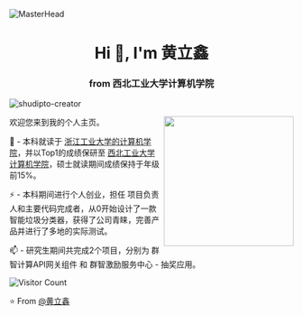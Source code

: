 

<!--
**JoelEmbiiddddd/JoelEmbiiddddd** is a ✨ _special_ ✨ repository because its `README.md` (this file) appears on your GitHub profile.

Here are some ideas to get you started:

## Hi there 👋

- 🔭 I’m currently working on ...
- 🌱 I’m currently learning ...
- 👯 I’m looking to collaborate on ...
- 🤔 I’m looking for help with ...
- 💬 Ask me about ...
- 📫 How to reach me: ...
- 😄 Pronouns: ...
- ⚡ Fun fact: ...
-->

![MasterHead](./image/2000_600px-1687270879623-3.gif)

<h1 align="center">Hi 👋, I'm 黄立鑫</h1>
<h3 align="center">from 西北工业大学计算机学院</h3>

<p align="left"> <img src="https://komarev.com/ghpvc/?username=shudipto-creator&label=Profile%20views&color=0e75b6&style=flat" alt="shudipto-creator" /> </p>

<img align='right' src="https://media.giphy.com/media/M9gbBd9nbDrOTu1Mqx/giphy.gif" width="230"> 

欢迎您来到我的个人主页。

🌱 - 本科就读于 [浙江工业大学的计算机学院]()，并以Top1的成绩保研至 [西北工业大学计算机学院]()，硕士就读期间成绩保持于年级前15%。

⚡ - 本科期间进行个人创业，担任 项目负责人和主要代码完成者，从0开始设计了一款智能垃圾分类器，获得了公司青睐，完善产品并进行了多地的实际测试。

📫 - 研究生期间共完成2个项目，分别为 群智计算API网关组件 和 群智激励服务中心 - 抽奖应用。


![Visitor Count](https://profile-counter.glitch.me/Christmas/count.svg)

:star: From [@黄立鑫](https://github.com/JoelEmbiiddddd)
